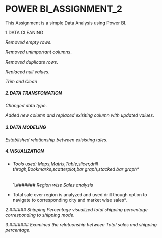 # POWER BI_ASSIGNMENT_2
This Assignment is a simple Data Analysis using Power BI.

1.DATA CLEANING

  *Removed empty rows*.
  
  *Removed unimportant columns*.
  
  *Removed duplicate rows*.
  
  *Replaced null values*.
  
  *Trim and Clean*
  
##### 2.DATA TRANSFOMATION

   *Changed data type*.
  
   *Added new column and replaced exisiting column with updated values*.
  
##### 3.DATA MODELING

 *Established relationship between exisisting tales*.

##### 4.VISUALIZATION
* ###### Tools used: Maps,Matrix,Table,slicer,drill throgh,Bookmarks,scatterplot,bar graph,stacked bar graph*
 
  1.*####### Region wise Sales analysis*
 * Total sale over region is analyzed and used drill though option to navigate to corresponding city and market wise sales*.

  2.*###### Shipping Percentage*
  *visualized total shipping percentage corresponding to shipping mode*.

  3.*####### Examined the relatuonship between Total sales and shipping percentage*.


